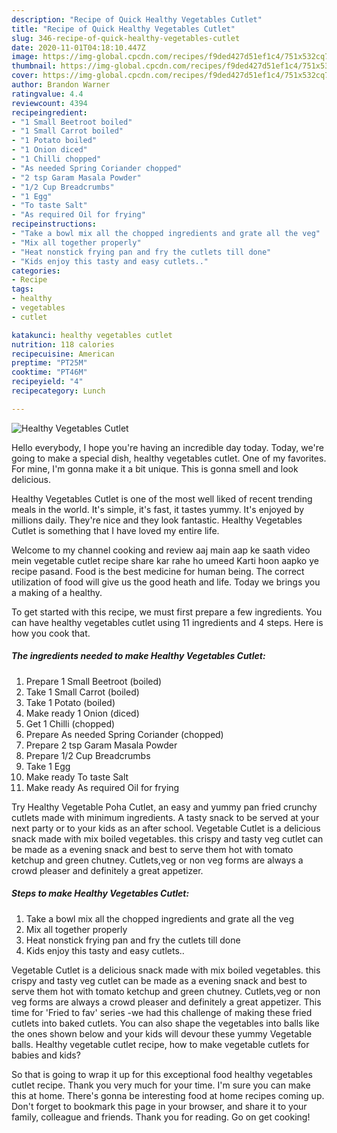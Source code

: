 ```yaml
---
description: "Recipe of Quick Healthy Vegetables Cutlet"
title: "Recipe of Quick Healthy Vegetables Cutlet"
slug: 346-recipe-of-quick-healthy-vegetables-cutlet
date: 2020-11-01T04:18:10.447Z
image: https://img-global.cpcdn.com/recipes/f9ded427d51ef1c4/751x532cq70/healthy-vegetables-cutlet-recipe-main-photo.jpg
thumbnail: https://img-global.cpcdn.com/recipes/f9ded427d51ef1c4/751x532cq70/healthy-vegetables-cutlet-recipe-main-photo.jpg
cover: https://img-global.cpcdn.com/recipes/f9ded427d51ef1c4/751x532cq70/healthy-vegetables-cutlet-recipe-main-photo.jpg
author: Brandon Warner
ratingvalue: 4.4
reviewcount: 4394
recipeingredient:
- "1 Small Beetroot boiled"
- "1 Small Carrot boiled"
- "1 Potato boiled"
- "1 Onion diced"
- "1 Chilli chopped"
- "As needed Spring Coriander chopped"
- "2 tsp Garam Masala Powder"
- "1/2 Cup Breadcrumbs"
- "1 Egg"
- "To taste Salt"
- "As required Oil for frying"
recipeinstructions:
- "Take a bowl mix all the chopped ingredients and grate all the veg"
- "Mix all together properly"
- "Heat nonstick frying pan and fry the cutlets till done"
- "Kids enjoy this tasty and easy cutlets.."
categories:
- Recipe
tags:
- healthy
- vegetables
- cutlet

katakunci: healthy vegetables cutlet 
nutrition: 118 calories
recipecuisine: American
preptime: "PT25M"
cooktime: "PT46M"
recipeyield: "4"
recipecategory: Lunch

---
```



![Healthy Vegetables Cutlet](https://img-global.cpcdn.com/recipes/f9ded427d51ef1c4/751x532cq70/healthy-vegetables-cutlet-recipe-main-photo.jpg)

Hello everybody, I hope you're having an incredible day today. Today, we're going to make a special dish, healthy vegetables cutlet. One of my favorites. For mine, I'm gonna make it a bit unique. This is gonna smell and look delicious.

Healthy Vegetables Cutlet is one of the most well liked of recent trending meals in the world. It's simple, it's fast, it tastes yummy. It's enjoyed by millions daily. They're nice and they look fantastic. Healthy Vegetables Cutlet is something that I have loved my entire life.

Welcome to my channel cooking and review aaj main aap ke saath video mein vegetable cutlet recipe share kar rahe ho umeed Karti hoon aapko ye recipe pasand. Food is the best medicine for human being. The correct utilization of food will give us the good heath and life. Today we brings you a making of a healthy.


To get started with this recipe, we must first prepare a few ingredients. You can have healthy vegetables cutlet using 11 ingredients and 4 steps. Here is how you cook that.

<!--inarticleads1-->

##### The ingredients needed to make Healthy Vegetables Cutlet:

1. Prepare 1 Small Beetroot (boiled)
1. Take 1 Small Carrot (boiled)
1. Take 1 Potato (boiled)
1. Make ready 1 Onion (diced)
1. Get 1 Chilli (chopped)
1. Prepare As needed Spring Coriander (chopped)
1. Prepare 2 tsp Garam Masala Powder
1. Prepare 1/2 Cup Breadcrumbs
1. Take 1 Egg
1. Make ready To taste Salt
1. Make ready As required Oil for frying


Try Healthy Vegetable Poha Cutlet, an easy and yummy pan fried crunchy cutlets made with minimum ingredients. A tasty snack to be served at your next party or to your kids as an after school. Vegetable Cutlet is a delicious snack made with mix boiled vegetables. this crispy and tasty veg cutlet can be made as a evening snack and best to serve them hot with tomato ketchup and green chutney. Cutlets,veg or non veg forms are always a crowd pleaser and definitely a great appetizer. 

<!--inarticleads2-->

##### Steps to make Healthy Vegetables Cutlet:

1. Take a bowl mix all the chopped ingredients and grate all the veg
1. Mix all together properly
1. Heat nonstick frying pan and fry the cutlets till done
1. Kids enjoy this tasty and easy cutlets..


Vegetable Cutlet is a delicious snack made with mix boiled vegetables. this crispy and tasty veg cutlet can be made as a evening snack and best to serve them hot with tomato ketchup and green chutney. Cutlets,veg or non veg forms are always a crowd pleaser and definitely a great appetizer. This time for &#39;Fried to fav&#39; series -we had this challenge of making these fried cutlets into baked cutlets. You can also shape the vegetables into balls like the ones shown below and your kids will devour these yummy Vegetable balls. Healthy vegetable cutlet recipe, how to make vegetable cutlets for babies and kids? 

So that is going to wrap it up for this exceptional food healthy vegetables cutlet recipe. Thank you very much for your time. I'm sure you can make this at home. There's gonna be interesting food at home recipes coming up. Don't forget to bookmark this page in your browser, and share it to your family, colleague and friends. Thank you for reading. Go on get cooking!
